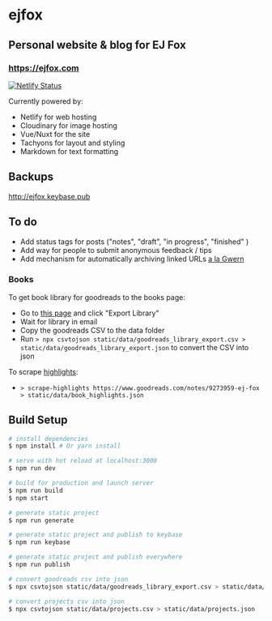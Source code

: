 # ejfox
## Personal website & blog for EJ Fox
### <https://ejfox.com>
[![Netlify Status](https://api.netlify.com/api/v1/badges/ff495492-f06f-44e1-8986-fe4b47981237/deploy-status)](https://app.netlify.com/sites/ejfoxcom/deploys)

Currently powered by:
+ Netlify for web hosting
+ Cloudinary for image hosting
+ Vue/Nuxt for the site
+ Tachyons for layout and styling
+ Markdown for text formatting

## Backups
<http://ejfox.keybase.pub>

## To do
+ Add status tags for posts ("notes", "draft", "in progress", "finished" )
+ Add way for people to submit anonymous feedback / tips
+ Add mechanism for automatically archiving linked URLs [a la Gwern](https://www.gwern.net/Archiving-URLs)

### Books

To get book library for goodreads to the books page:
+ Go to [this page](https://www.goodreads.com/review/import) and click "Export Library"
+ Wait for library in email
+ Copy the goodreads CSV to the data folder
+ Run `> npx csvtojson static/data/goodreads_library_export.csv > static/data/goodreads_library_export.json` to convert the CSV into json

To scrape [highlights](https://www.goodreads.com/notes/9273959-ej-fox):
+ `> scrape-highlights https://www.goodreads.com/notes/9273959-ej-fox > static/data/book_highlights.json`

## Build Setup

``` bash
# install dependencies
$ npm install # Or yarn install

# serve with hot reload at localhost:3000
$ npm run dev

# build for production and launch server
$ npm run build
$ npm start

# generate static project
$ npm run generate

# generate static project and publish to keybase
$ npm run keybase

# generate static project and publish everywhere
$ npm run publish

# convert goodreads csv into json
$ npx csvtojson static/data/goodreads_library_export.csv > static/data/goodreads_library_export.json

# convert projects csv into json
$ npx csvtojson static/data/projects.csv > static/data/projects.json
```
